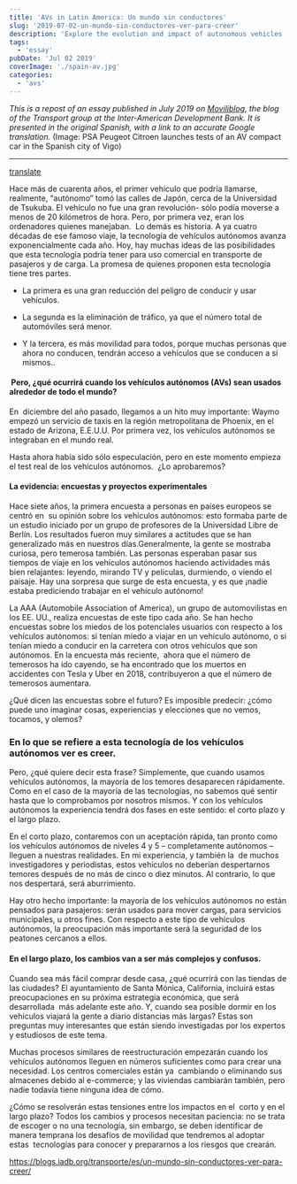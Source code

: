 ```yaml
---
title: 'AVs in Latin America: Un mundo sin conductores'
slug: '2019-07-02-un-mundo-sin-conductores-ver-para-creer'
description: 'Explore the evolution and impact of autonomous vehicles (AVs) in Latin America, highlighting their potential to transform transportation across the region. This repost from the Inter-American Development Bank''s Moviliblog delves into the history and advancements of AV technology, tracing its journey from Japan''s early experiments to modern-day innovations. Discover how AVs could redefine urban landscapes and mobility in a world without drivers.'
tags:
  - 'essay'
pubDate: 'Jul 02 2019'
coverImage: './spain-av.jpg'
categories:
  - 'avs'
---
```



_This is a repost of an essay published in July 2019 on [Moviliblog](https://blogs.iadb.org/transporte/es/un-mundo-sin-conductores-ver-para-creer/), the blog of the Transport group at the Inter-American Development Bank. It is presented in the original Spanish, with a link to an accurate Google translation._ (Image: PSA Peugeot Citroen launches tests of an AV compact car in the Spanish city of Vigo)

* * *

[translate](https://translate.google.com/translate?hl=en&sl=auto&tl=en&u=https%3A%2F%2Fwww.starcitygroup.us%2F2019%2F07%2Fun-mundo-sin-conductores-ver-para-creer%2F)

Hace más de cuarenta años, el primer vehículo que podría llamarse, realmente, “autónomo” tomó las calles de Japón, cerca de la Universidad de Tsukuba. El vehículo no fue una gran revolución- sólo podía moverse a menos de 20 kilómetros de hora. Pero, por primera vez, eran los ordenadores quienes manejaban.  Lo demás es historia. A ya cuatro décadas de ese famoso viaje, la tecnología de vehículos autónomos avanza exponencialmente cada año. Hoy, hay muchas ideas de las posibilidades que esta tecnología podría tener para uso comercial en transporte de pasajeros y de carga. La promesa de quienes proponen esta tecnología tiene tres partes. 

- La primera es una gran reducción del peligro de conducir y usar vehículos. 

- La segunda es la eliminación de tráfico, ya que el número total de automóviles será menor. 

- Y la tercera, es más movilidad para todos, porque muchas personas que ahora no conducen, tendrán acceso a vehículos que se conducen a sí mismos.. 

####  Pero, ¿qué ocurrirá cuando los vehículos autónomos (AVs) sean usados alrededor de todo el mundo?

En  diciembre del año pasado, llegamos a un hito muy importante: Waymo empezó un servicio de taxis en la región metropolitana de Phoenix, en el estado de Arizona, E.E.U.U. Por primera vez, los vehículos autónomos se integraban en el mundo real.

Hasta ahora había sido sólo especulación, pero en este momento empieza el test real de los vehículos autónomos.  ¿Lo aprobaremos? 

#### La evidencia: encuestas y proyectos experimentales

Hace siete años, la primera encuesta a personas en países europeos se centró en  su opinión sobre los vehículos autónomos: esto formaba parte de un estudio iniciado por un grupo de profesores de la Universidad Libre de Berlín. Los resultados fueron muy similares a actitudes que se han generalizado más en nuestros días.Generalmente, la gente se mostraba curiosa, pero temerosa también. Las personas esperaban pasar sus tiempos de viaje en los vehículos autónomos haciendo actividades más bien relajantes: leyendo, mirando TV y películas, durmiendo, o viendo el paisaje. Hay una sorpresa que surge de esta encuesta, y es que ¡nadie estaba prediciendo trabajar en el vehículo autónomo!

La AAA (Automobile Association of America), un grupo de automovilistas en los EE. UU., realiza encuestas de este tipo cada año. Se han hecho encuestas sobre los miedos de los potenciales usuarios con respecto a los vehículos autónomos: si tenían miedo a viajar en un vehículo autónomo, o si tenían miedo a conducir en la carretera con otros vehículos que son autónomos. En la encuesta más reciente,  ahora que el número de temerosos ha ido cayendo, se ha encontrado que los muertos en accidentes con Tesla y Uber en 2018, contribuyeron a que el número de temerosos aumentara. 

¿Qué dicen las encuestas sobre el futuro? Es imposible predecir: ¿cómo puede uno imaginar cosas, experiencias y elecciones que no vemos, tocamos, y olemos?

### En lo que se refiere a esta tecnología de los vehículos autónomos ver es creer.

Pero, ¿qué quiere decir esta frase? Simplemente, que cuando usamos vehículos autónomos, la mayoría de los temores desaparecen rápidamente. Como en el caso de la mayoría de las tecnologías, no sabemos qué sentir hasta que lo comprobamos por nosotros mismos. Y con los vehículos autónomos la experiencia tendrá dos fases en este sentido: el corto plazo y el largo plazo.

En el corto plazo, contaremos con un aceptacíón rápida, tan pronto como los vehículos autónomos de niveles 4 y 5 – completamente autónomos – lleguen a nuestras realidades. En mi experiencia, y también la  de muchos investigadores y periodistas, estos vehículos no deberían despertarnos temores después de no más de cinco o diez minutos. Al contrario, lo que nos despertará, será aburrimiento.

Hay otro hecho importante: la mayoría de los vehículos autónomos no están pensados para pasajeros: serán usados para mover cargas, para servicios municipales, u otros fines. Con respecto a este tipo de vehículos autónomos, la preocupación más importante será la seguridad de los peatones cercanos a ellos.

#### En el largo plazo, los cambios van a ser más complejos y confusos.

Cuando sea más fácil comprar desde casa, ¿qué ocurrirá con las tiendas de las ciudades? El ayuntamiento de Santa Mónica, California, incluirá estas preocupaciones en su próxima estrategia económica, que será desarrollada  más adelante este año. Y, cuando sea posible dormir en los vehículos viajará la gente a diario distancias más largas? Estas son preguntas muy interesantes que están siendo investigadas por los expertos y estudiosos de este tema.

Muchas procesos similares de reestructuración empezarán cuando los vehículos autónomos lleguen en números suficientes como para crear una necesidad. Los centros comerciales están ya  cambiando o eliminando sus almacenes debido al e-commerce; y las viviendas cambiarán también, pero nadie todavía tiene ninguna idea de cómo.

¿Cómo se resolverán estas tensiones entre los impactos en el  corto y en el largo plazo? Todos los cambios y procesos necesitan paciencia: no se trata de escoger o no una tecnología, sin embargo, se deben identificar de manera temprana los desafíos de movilidad que tendremos al adoptar estas  tecnologías para conocer y prepararnos a los riesgos que crearán.

https://blogs.iadb.org/transporte/es/un-mundo-sin-conductores-ver-para-creer/
